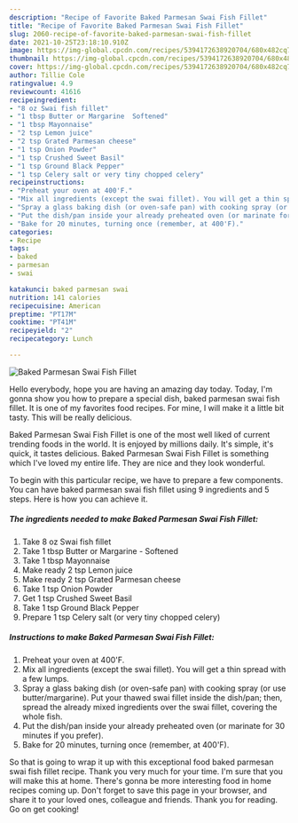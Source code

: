 ```yaml
---
description: "Recipe of Favorite Baked Parmesan Swai Fish Fillet"
title: "Recipe of Favorite Baked Parmesan Swai Fish Fillet"
slug: 2060-recipe-of-favorite-baked-parmesan-swai-fish-fillet
date: 2021-10-25T23:18:10.910Z
image: https://img-global.cpcdn.com/recipes/5394172638920704/680x482cq70/baked-parmesan-swai-fish-fillet-recipe-main-photo.jpg
thumbnail: https://img-global.cpcdn.com/recipes/5394172638920704/680x482cq70/baked-parmesan-swai-fish-fillet-recipe-main-photo.jpg
cover: https://img-global.cpcdn.com/recipes/5394172638920704/680x482cq70/baked-parmesan-swai-fish-fillet-recipe-main-photo.jpg
author: Tillie Cole
ratingvalue: 4.9
reviewcount: 41616
recipeingredient:
- "8 oz Swai fish fillet"
- "1 tbsp Butter or Margarine  Softened"
- "1 tbsp Mayonnaise"
- "2 tsp Lemon juice"
- "2 tsp Grated Parmesan cheese"
- "1 tsp Onion Powder"
- "1 tsp Crushed Sweet Basil"
- "1 tsp Ground Black Pepper"
- "1 tsp Celery salt or very tiny chopped celery"
recipeinstructions:
- "Preheat your oven at 400'F."
- "Mix all ingredients (except the swai fillet). You will get a thin spread with a few lumps."
- "Spray a glass baking dish (or oven-safe pan) with cooking spray (or use butter/margarine). Put your thawed swai fillet inside the dish/pan; then, spread the already mixed ingredients over the swai fillet, covering the whole fish."
- "Put the dish/pan inside your already preheated oven (or marinate for 30 minutes if you prefer)."
- "Bake for 20 minutes, turning once (remember, at 400'F)."
categories:
- Recipe
tags:
- baked
- parmesan
- swai

katakunci: baked parmesan swai 
nutrition: 141 calories
recipecuisine: American
preptime: "PT17M"
cooktime: "PT41M"
recipeyield: "2"
recipecategory: Lunch

---
```



![Baked Parmesan Swai Fish Fillet](https://img-global.cpcdn.com/recipes/5394172638920704/680x482cq70/baked-parmesan-swai-fish-fillet-recipe-main-photo.jpg)

Hello everybody, hope you are having an amazing day today. Today, I'm gonna show you how to prepare a special dish, baked parmesan swai fish fillet. It is one of my favorites food recipes. For mine, I will make it a little bit tasty. This will be really delicious.

Baked Parmesan Swai Fish Fillet is one of the most well liked of current trending foods in the world. It is enjoyed by millions daily. It's simple, it's quick, it tastes delicious. Baked Parmesan Swai Fish Fillet is something which I've loved my entire life. They are nice and they look wonderful.




To begin with this particular recipe, we have to prepare a few components. You can have baked parmesan swai fish fillet using 9 ingredients and 5 steps. Here is how you can achieve it.

<!--inarticleads1-->

##### The ingredients needed to make Baked Parmesan Swai Fish Fillet:

1. Take 8 oz Swai fish fillet
1. Take 1 tbsp Butter or Margarine - Softened
1. Take 1 tbsp Mayonnaise
1. Make ready 2 tsp Lemon juice
1. Make ready 2 tsp Grated Parmesan cheese
1. Take 1 tsp Onion Powder
1. Get 1 tsp Crushed Sweet Basil
1. Take 1 tsp Ground Black Pepper
1. Prepare 1 tsp Celery salt (or very tiny chopped celery)




<!--inarticleads2-->

##### Instructions to make Baked Parmesan Swai Fish Fillet:

1. Preheat your oven at 400'F.
1. Mix all ingredients (except the swai fillet). You will get a thin spread with a few lumps.
1. Spray a glass baking dish (or oven-safe pan) with cooking spray (or use butter/margarine). Put your thawed swai fillet inside the dish/pan; then, spread the already mixed ingredients over the swai fillet, covering the whole fish.
1. Put the dish/pan inside your already preheated oven (or marinate for 30 minutes if you prefer).
1. Bake for 20 minutes, turning once (remember, at 400'F).




So that is going to wrap it up with this exceptional food baked parmesan swai fish fillet recipe. Thank you very much for your time. I'm sure that you will make this at home. There's gonna be more interesting food in home recipes coming up. Don't forget to save this page in your browser, and share it to your loved ones, colleague and friends. Thank you for reading. Go on get cooking!

